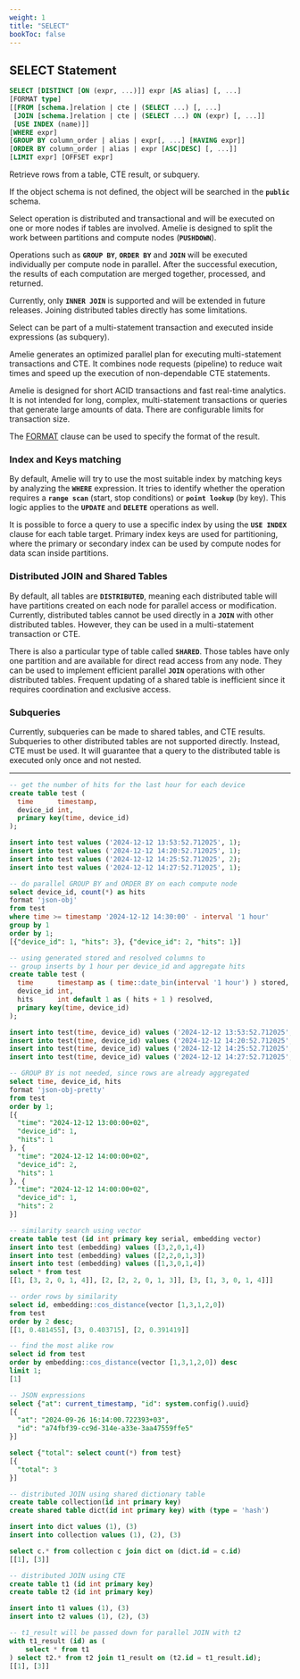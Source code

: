 ```yaml
---
weight: 1
title: "SELECT"
bookToc: false
---
```


## SELECT Statement

```SQL
SELECT [DISTINCT [ON (expr, ...)]] expr [AS alias] [, ...]
[FORMAT type]
[[FROM [schema.]relation | cte | (SELECT ...) [, ...]
 [JOIN [schema.]relation | cte | (SELECT ...) ON (expr) [, ...]]
 [USE INDEX (name)]]
[WHERE expr]
[GROUP BY column_order | alias | expr[, ...] [HAVING expr]]
[ORDER BY column_order | alias | expr [ASC|DESC] [, ...]]
[LIMIT expr] [OFFSET expr]
```

Retrieve rows from a table, CTE result, or subquery.

If the object schema is not defined, the object will be searched in the **`public`** schema.

Select operation is distributed and transactional and will be executed on one or more nodes if tables are
involved. Amelie is designed to split the work between partitions and compute nodes (**`PUSHDOWN`**).

Operations such as **`GROUP BY`**, **`ORDER BY`** and **`JOIN`** will be executed individually per
compute node in parallel. After the successful execution, the results of each computation are merged together,
processed, and returned.

Currently, only **`INNER JOIN`** is supported and will be extended in future releases. Joining distributed
tables directly has some limitations.

Select can be part of a multi-statement transaction and executed inside expressions (as subquery).

Amelie generates an optimized parallel plan for executing multi-statement transactions and CTE. It combines node
requests (pipeline) to reduce wait times and speed up the execution of non-dependable CTE statements.

Amelie is designed for short ACID transactions and fast real-time analytics. It is not intended for long, complex,
multi-statement transactions or queries that generate large amounts of data. There are configurable limits for
transaction size.

The [FORMAT](/docs/sql/query/format) clause can be used to specify the format of the result.

### Index and Keys matching

By default, Amelie will try to use the most suitable index by matching keys by analyzing the **`WHERE`** expression.
It tries to identify whether the operation requires a **`range scan`** (start, stop conditions) or **`point lookup`** (by key).
This logic applies to the **`UPDATE`** and **`DELETE`** operations as well.

It is possible to force a query to use a specific index by using the **`USE INDEX`** clause for each table target. Primary index
keys are used for partitioning, where the primary or secondary index can be used by compute nodes for data scan
inside partitions.

### Distributed JOIN and Shared Tables

By default, all tables are **`DISTRIBUTED`**, meaning each distributed table will have partitions created on each node
for parallel access or modification. Currently, distributed tables cannot be used directly in a **`JOIN`** with other
distributed tables. However, they can be used in a multi-statement transaction or CTE.

There is also a particular type of table called **`SHARED`**. Those tables have only one partition and are available for
direct read access from any node. They can be used to implement efficient parallel **`JOIN`** operations with other
distributed tables. Frequent updating of a shared table is inefficient since it requires coordination and exclusive access.

### Subqueries

Currently, subqueries can be made to shared tables, and CTE results. Subqueries to other distributed tables
are not supported directly. Instead, CTE must be used. It will guarantee that a query to the distributed table is
executed only once and not nested.

---

```SQL
-- get the number of hits for the last hour for each device
create table test (
  time      timestamp,
  device_id int,
  primary key(time, device_id)
);

insert into test values ('2024-12-12 13:53:52.712025', 1);
insert into test values ('2024-12-12 14:20:52.712025', 1);
insert into test values ('2024-12-12 14:25:52.712025', 2);
insert into test values ('2024-12-12 14:27:52.712025', 1);

-- do parallel GROUP BY and ORDER BY on each compute node
select device_id, count(*) as hits
format 'json-obj'
from test
where time >= timestamp '2024-12-12 14:30:00' - interval '1 hour'
group by 1
order by 1;
[{"device_id": 1, "hits": 3}, {"device_id": 2, "hits": 1}]
```

```SQL
-- using generated stored and resolved columns to
-- group inserts by 1 hour per device_id and aggregate hits
create table test (
  time      timestamp as ( time::date_bin(interval '1 hour') ) stored,
  device_id int,
  hits      int default 1 as ( hits + 1 ) resolved,
  primary key(time, device_id)
);

insert into test(time, device_id) values ('2024-12-12 13:53:52.712025', 1);
insert into test(time, device_id) values ('2024-12-12 14:20:52.712025', 1);
insert into test(time, device_id) values ('2024-12-12 14:25:52.712025', 2);
insert into test(time, device_id) values ('2024-12-12 14:27:52.712025', 1);

-- GROUP BY is not needed, since rows are already aggregated
select time, device_id, hits
format 'json-obj-pretty'
from test
order by 1;
[{
  "time": "2024-12-12 13:00:00+02",
  "device_id": 1,
  "hits": 1
}, {
  "time": "2024-12-12 14:00:00+02",
  "device_id": 2,
  "hits": 1
}, {
  "time": "2024-12-12 14:00:00+02",
  "device_id": 1,
  "hits": 2
}]
```

```SQL
-- similarity search using vector
create table test (id int primary key serial, embedding vector)
insert into test (embedding) values ([3,2,0,1,4])
insert into test (embedding) values ([2,2,0,1,3])
insert into test (embedding) values ([1,3,0,1,4])
select * from test
[[1, [3, 2, 0, 1, 4]], [2, [2, 2, 0, 1, 3]], [3, [1, 3, 0, 1, 4]]]

-- order rows by similarity
select id, embedding::cos_distance(vector [1,3,1,2,0])
from test
order by 2 desc;
[[1, 0.481455], [3, 0.403715], [2, 0.391419]]

-- find the most alike row
select id from test
order by embedding::cos_distance(vector [1,3,1,2,0]) desc
limit 1;
[1]
```

```SQL
-- JSON expressions
select {"at": current_timestamp, "id": system.config().uuid}
[{
  "at": "2024-09-26 16:14:00.722393+03",
  "id": "a74fbf39-cc9d-314e-a33e-3aa47559ffe5"
}]

select {"total": select count(*) from test}
[{
  "total": 3
}]
```

```SQL
-- distributed JOIN using shared dictionary table
create table collection(id int primary key)
create shared table dict(id int primary key) with (type = 'hash')

insert into dict values (1), (3)
insert into collection values (1), (2), (3)

select c.* from collection c join dict on (dict.id = c.id)
[[1], [3]]
```

```SQL
-- distributed JOIN using CTE
create table t1 (id int primary key)
create table t2 (id int primary key)

insert into t1 values (1), (3)
insert into t2 values (1), (2), (3)

-- t1_result will be passed down for parallel JOIN with t2
with t1_result (id) as (
    select * from t1
) select t2.* from t2 join t1_result on (t2.id = t1_result.id);
[[1], [3]]
```
